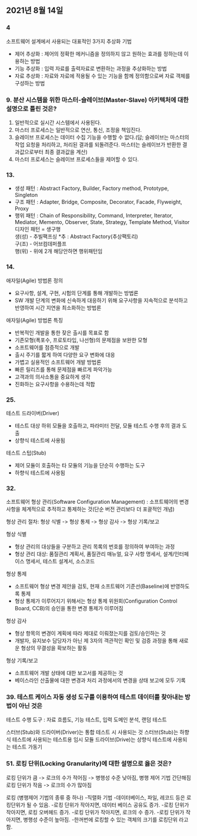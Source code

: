## 2021년 8월 14일 
### 4
소프트웨어 설계에서 사용되는 대표적인 3가지 추상화 기법
- 제어 추상화 : 제어의 정확한 메커니즘을 정의하지 않고 원하는 효과를 정하는데 이용하는 방법
- 기능 추상화 : 입력 자료를 출력자료로 변환하는 과정을 추상화하는 방법
- 자료 추상화 : 자료와 자료에 적용될 수 있는 기능을 함께 정의함으로써 자료 객체를 구성하는 방법
### 9. 분산 시스템을 위한 마스터-슬레이브(Master-Slave) 아키텍처에 대한 설명으로 틀린 것은?
1. 일반적으로 실시간 시스템에서 사용된다.
2. 마스터 프로세스는 일반적으로 연산, 통신, 조정을 책임진다.
3. 슬레이브 프로세스는 데이터 수집 기능을 수행할 수 없다.(답; 슬레이브는 마스터의 작업 요청을 처리하고, 처리된 결과를 되돌려준다. 마스터는 슬레이브가 반환한 결과값으로부터 최종 결과값을 계산)
4. 마스터 프로세스는 슬레이브 프로세스들을 제어할 수 있다.

### 13.
- 생성 패턴 : Abstract Factory, Builder, Factory method, Prototype, Singleton
- 구조 패턴 : Adapter, Bridge, Composite, Decorator, Facade, Flyweight, Proxy
- 행위 패턴 : Chain of Responsibility, Command, Interpreter, Iterator, Mediator, Memento, Observer, State, Strategy, Template Method, Visitor
디자인 패턴 = 생구행 <br>
생(성) - 추빌팩프싱      *추 : Abstract Factory(추상팩토리) <br>
구(조) - 어브컴데퍼플프 <br>
행(위) - 위에 2개 해당안하면 행위패턴임

### 14.
애자일(Agile) 방법론 정의
- 요구사항, 설계, 구현, 시험의 단계를 통해 개발하는 방법론
- SW 개발 단계의 변화에 신속하게 대응하기 위해 요구사항을 지속적으로 분석하고 반영하여 시간 지연을 최소화하는 방법론

애자일(Agile) 방법론 특징
- 반복적인 개발을 통한 잦은 출시를 목표로 함
- 기존모형(폭포수, 프로토타입, 나선형)의 문제점을 보완한 모형
- 소프트웨어를 점증적으로 개발
- 출시 주기를 짧게 하여 다양한 요구 변화에 대응
- 가볍고 실용적인 소프트웨어 개발 방법론
- 빠른 릴리즈를 통해 문제점을 빠르게 파악가능
- 고객과의 의사소통을 중요하게 생각
- 진화하는 요구사항을 수용하는데 적합

### 25.
테스트 드라이버(Driver)
- 테스트 대상 하위 모듈을 호출하고, 파라미터 전달, 모듈 테스트 수행 후의 결과 도출
- 상향식 테스트에 사용됨

테스트 스텁(Stub)
- 제어 모듈이 호출하는 타 모듈의 기능을 단순히 수행하는 도구
- 하향식 테스트에 사용됨

### 32.
소프트웨어 형상 관리(Software Configuration Management)
: 소프트웨어의 변경 사항을 체계적으로 추적하고 통제하는 것(단순 버전 관리보다 더 포괄적인 개념)

형상 관리 절차: 형상 식별 -> 형상 통제 -> 형상 감사 -> 형상 기록/보고

형상 식별
- 형상 관리의 대상들을 구분하고 관리 목록의 번호를 정의하여 부여하는 과정
- 형상 관리 대상: 품질관리 계획서, 품질관리 매뉴얼, 요구 사항 명세서, 설계/인터페이스 명세서, 테스트 설계서, 소스코드

형상 통제
- 소프트웨어 형상 변경 제안을 검토, 현재 소프트웨어 기준선(Baseline)에 반영하도록 통제
- 형상 통제가 이루어지기 위해서는 형상 통제 위원회(Configuration Control Board, CCB)의 승인을 통한 변경 통제가 이루어짐

형상 감사
- 형상 항목의 변경이 계획에 따라 제대로 이뤄졌는지를 검토/승인하는 것
- 개발자, 유지보수 담당자가 아닌 제 3자의 객관적인 확인 및 검증 과정을 통해 새로운 형상의 무결성을 확보하는 활동

형상 기록/보고
- 소프트웨어 개발 상태에 대한 보고서를 제공하는 것
- 베이스라인 산출물에 대한 변경과 처리 과정에서의 변경을 상태 보고에 모두 기록

### 39. 테스트 케이스 자동 생성 도구를 이용하여 테스트 데이터를 찾아내는 방법이 아닌 것은
테스트 수행 도구
: 자료 흐름도, 기능 테스트, 입력 도메인 분석, 랜덤 테스트

스터브(Stub)와 드라이버(Driver)는 통합 테스트 시 사용되는 것
스터브(Stub)는 하향식 테스트에 사용되는 테스트용 임시 모듈
드라이브(Drive)는 상향식 테스트에 사용되는 테스트 가동기

### 51. 로킹 단위(Locking Granularity)에 대한 설명으로 옳은 것은?
로킹 단위가 큼 -> 로크의 수가 적어짐 -> 병행성 수준 낮아짐, 병행 제어 기법 간단해짐
로킹 단위가 작음 -> 로크의 수가 많아짐


로킹 (병행제어 기법의 종류 중 하나)
-직렬화 기법
-데이터베이스, 파일, 레코드 등은 로킹단위가 될 수 있음.
-로킹 단위가 작아지면, 데이터 베이스 공유도 증가.
-로킹 단위가 작아지면, 로킹 오버헤드 증가.
-로킹 단위가 작아지면, 로크의 수 증가.
-로킹 단위가 작아지면, 병행성 수준이 높아짐.
-한꺼번에 로킹할 수 있는 객체의 크기를 로킹단위 라고 함.
